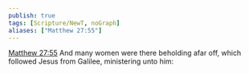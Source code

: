 ```yaml
---
publish: true
tags: [Scripture/NewT, noGraph]
aliases: ["Matthew 27:55"]
---
```

[Matthew 27:55](https://churchofjesuschrist.org/study/scriptures/nt/matt/27?lang=eng&id=p55#p55) And many women were there beholding afar off, which followed Jesus from Galilee, ministering unto him:

